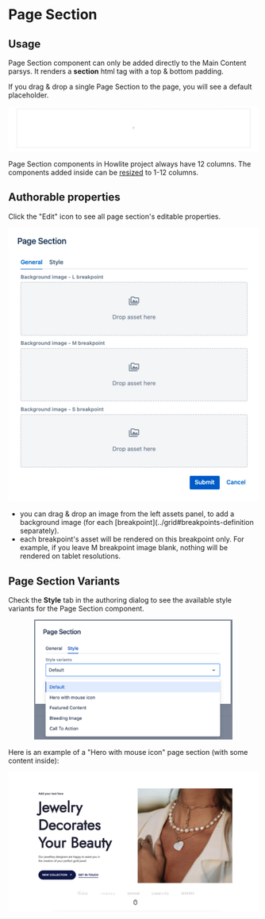 # Page Section

## Usage

Page Section component can only be added directly to the Main Content parsys. It renders a __section__ html tag with a top & bottom padding.

If you drag & drop a single Page Section to the page, you will see a default placeholder.

<p align="center" width="100%">
    <img src="./page-section-placeholder.jpg" alt="Page Section placeholder">
</p>

Page Section components in Howlite project always have 12 columns. The components added inside can be [resized](../grid) to 1-12 columns.

## Authorable properties

Click the "Edit" icon to see all page section's editable properties.

<p align="center" width="100%">
    <img src="./dialog.jpg" alt="Page section - general properties">
</p>

- you can drag & drop an image from the left assets panel, to add a background image (for each [breakpoint](../grid#breakpoints-definition separately).
- each breakpoint's asset will be rendered on this breakpoint only. For example, if you leave M breakpoint image blank, nothing will be rendered on tablet resolutions.

## Page Section Variants
Check the **Style** tab in the authoring dialog to see the available style variants for the Page Section component. 

<p align="center" width="100%">
    <img src="./style-variants.jpg" alt="Page section - style variants" width="400px">
</p>

Here is an example of a "Hero with mouse icon" page section (with some content inside):

<p align="center" width="100%">
    <img src="./example.jpg" alt="Page section - hero variant example">
</p>
